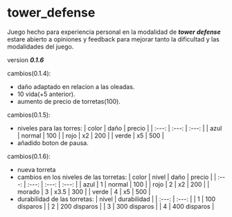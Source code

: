 # tower_defense

Juego hecho para experiencia personal en la modalidad de **_tower defense_**
estare abierto a opiniones y feedback para mejorar tanto la dificultad y las modalidades del juego.

version **_0.1.6_**

cambios(0.1.4):

- daño adaptado en relacion a las oleadas.
- 10 vida(+5 anterior).
- aumento de precio de torretas(100).

cambios(0.1.5):

- niveles para las torres:
  | color | daño | precio |
  | :---: | :---: | :---: |
  | azul | normal | 100 |
  | rojo | x2 | 200 |
  | verde | x5 | 500 |
- añadido boton de pausa.

cambios(0.1.6):

- nueva torreta
- cambios en los niveles de las torretas:
  | color | nivel | daño | precio |
  | :---: | :---: | :---: | :---: |
  | azul | 1 | normal | 100 |
  | rojo | 2 | x2 | 200 |
  | morado | 3 | x3.5 | 300 |
  | verde | 4 | x5 | 500 |
- durabilidad de las torretas:
  | nivel | durabilidad |
  | :---: | :---: |
  | 1 | 100 disparos |
  | 2 | 200 disparos |
  | 3 | 300 disparos |
  | 4 | 400 disparos |
